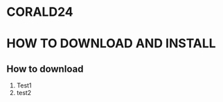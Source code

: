 # CORALD24

<h1>HOW TO DOWNLOAD AND INSTALL</h1>

<h2>How to download</h2>
<ol>
  <li>Test1</li>
  <li>test2</li>
</ol>
